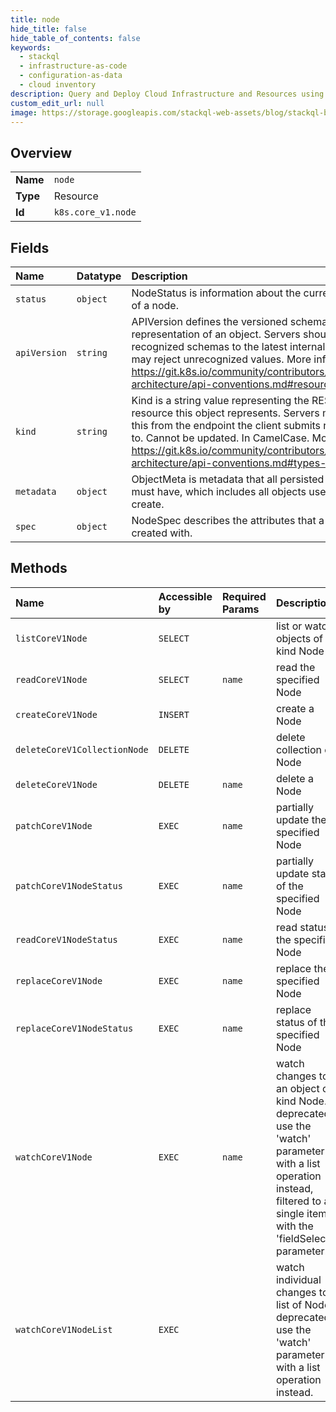 ```yaml
---
title: node
hide_title: false
hide_table_of_contents: false
keywords:
  - stackql
  - infrastructure-as-code
  - configuration-as-data
  - cloud inventory
description: Query and Deploy Cloud Infrastructure and Resources using SQL
custom_edit_url: null
image: https://storage.googleapis.com/stackql-web-assets/blog/stackql-blog-post-featured-image.png
---
```

  
    

## Overview
<table><tbody>
<tr><td><b>Name</b></td><td><code>node</code></td></tr>
<tr><td><b>Type</b></td><td>Resource</td></tr>
<tr><td><b>Id</b></td><td><code>k8s.core_v1.node</code></td></tr>
</tbody></table>

## Fields
| Name | Datatype | Description |
|:-----|:---------|:------------|
| `status` | `object` | NodeStatus is information about the current status of a node. |
| `apiVersion` | `string` | APIVersion defines the versioned schema of this representation of an object. Servers should convert recognized schemas to the latest internal value, and may reject unrecognized values. More info: https://git.k8s.io/community/contributors/devel/sig-architecture/api-conventions.md#resources |
| `kind` | `string` | Kind is a string value representing the REST resource this object represents. Servers may infer this from the endpoint the client submits requests to. Cannot be updated. In CamelCase. More info: https://git.k8s.io/community/contributors/devel/sig-architecture/api-conventions.md#types-kinds |
| `metadata` | `object` | ObjectMeta is metadata that all persisted resources must have, which includes all objects users must create. |
| `spec` | `object` | NodeSpec describes the attributes that a node is created with. |
## Methods
| Name | Accessible by | Required Params | Description |
|:-----|:--------------|:----------------|:------------|
| `listCoreV1Node` | `SELECT` |  | list or watch objects of kind Node |
| `readCoreV1Node` | `SELECT` | `name` | read the specified Node |
| `createCoreV1Node` | `INSERT` |  | create a Node |
| `deleteCoreV1CollectionNode` | `DELETE` |  | delete collection of Node |
| `deleteCoreV1Node` | `DELETE` | `name` | delete a Node |
| `patchCoreV1Node` | `EXEC` | `name` | partially update the specified Node |
| `patchCoreV1NodeStatus` | `EXEC` | `name` | partially update status of the specified Node |
| `readCoreV1NodeStatus` | `EXEC` | `name` | read status of the specified Node |
| `replaceCoreV1Node` | `EXEC` | `name` | replace the specified Node |
| `replaceCoreV1NodeStatus` | `EXEC` | `name` | replace status of the specified Node |
| `watchCoreV1Node` | `EXEC` | `name` | watch changes to an object of kind Node. deprecated: use the 'watch' parameter with a list operation instead, filtered to a single item with the 'fieldSelector' parameter. |
| `watchCoreV1NodeList` | `EXEC` |  | watch individual changes to a list of Node. deprecated: use the 'watch' parameter with a list operation instead. |
